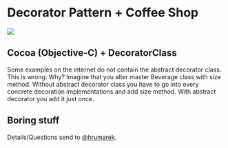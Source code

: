 Decorator Pattern + Coffee Shop 
===================

![](https://raw.github.com/xhruso00/MHDecoratorExamples/master/ClassDiagram.png)

## Cocoa (Objective-C) + DecoratorClass
Some examples on the internet do not contain the abstract decorator class. This is wrong. Why? Imagine that you alter master Beverage class with size method. Without abstract decorator class you have to go into every concrete decoration implementations and add size method. With abstract decorator you add it just once. 

## Boring stuff

Details/Questions send to [@hrumarek](http://twitter.com/hrumarek/). 
